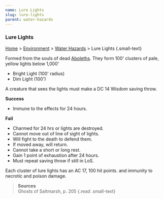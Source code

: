 ```yaml
---
name: Lure Lights
slug: lure-lights
parent: water-hazards
---
```

### Lure Lights
[Home](dm-operations-center) > [Environment](environment) > [Water Hazards](water-hazards) > Lure Lights {.small-text}

Formed from the souls of dead [Aboleths](/monster/aboleth). They form 100' clusters of pale, yellow lights below 1,000'
- Bright Light (100' radius)
- Dim Light (100') 

A creature that sees the lights must make a DC 14 Wisdom saving throw.

**Success**<br/>
- Immune to the effects for 24 hours.

**Fail**<br/>
- Charmed for 24 hrs or lights are destroyed.
- Cannot move out of line of sight of lights.
- Will fight to the death to defend them.
- If moved away, will return.
- Cannot take a short or long rest.
- Gain 1 point of exhaustion after 24 hours.
- Must repeat saving throw if still in LoS.

Each cluster of lure lights has an AC 17, 100 hit points. and immunity to necrotic and poison damage.

> **Sources** <br/>
> Ghosts of Saltmarsh, p. 205
{.read .small-text}
